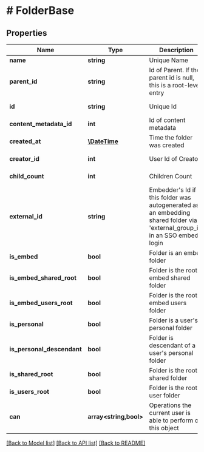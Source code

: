 # # FolderBase

## Properties

Name | Type | Description | Notes
------------ | ------------- | ------------- | -------------
**name** | **string** | Unique Name |
**parent_id** | **string** | Id of Parent. If the parent id is null, this is a root-level entry | [optional]
**id** | **string** | Unique Id | [optional] [readonly]
**content_metadata_id** | **int** | Id of content metadata | [optional] [readonly]
**created_at** | [**\DateTime**](\DateTime.md) | Time the folder was created | [optional] [readonly]
**creator_id** | **int** | User Id of Creator | [optional] [readonly]
**child_count** | **int** | Children Count | [optional] [readonly]
**external_id** | **string** | Embedder&#39;s Id if this folder was autogenerated as an embedding shared folder via &#39;external_group_id&#39; in an SSO embed login | [optional] [readonly]
**is_embed** | **bool** | Folder is an embed folder | [optional] [readonly]
**is_embed_shared_root** | **bool** | Folder is the root embed shared folder | [optional] [readonly]
**is_embed_users_root** | **bool** | Folder is the root embed users folder | [optional] [readonly]
**is_personal** | **bool** | Folder is a user&#39;s personal folder | [optional] [readonly]
**is_personal_descendant** | **bool** | Folder is descendant of a user&#39;s personal folder | [optional] [readonly]
**is_shared_root** | **bool** | Folder is the root shared folder | [optional] [readonly]
**is_users_root** | **bool** | Folder is the root user folder | [optional] [readonly]
**can** | **array<string,bool>** | Operations the current user is able to perform on this object | [optional] [readonly]

[[Back to Model list]](../../README.md#models) [[Back to API list]](../../README.md#endpoints) [[Back to README]](../../README.md)

